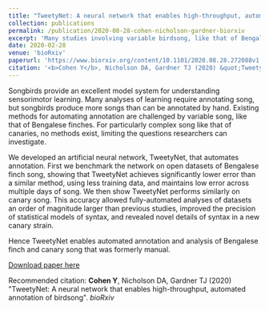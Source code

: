 ```yaml
---
title: "TweetyNet: A neural network that enables high-throughput, automated annotation of birdsong"
collection: publications
permalink: /publication/2020-08-28-cohen-nicholson-gardner-biorxiv
excerpt: 'Many studies involving variable birdsong, like that of Bengalese finches and canaries, require that experimenters annotate syllbles -  the basic components of vocal sequences. These studies are currently hindered by the lack of automation means to scale up analyses. We developed TweetyNet, an artificial neural network for automated annotation. This algorithm learns features from data, and does not require segmented syllables to predict annotations. TweetyNet allowed us to annotate many more songs of individual complex singers than previously demonstrated, with high accuracy across individuals and across species. This accuracy allowed fully-automated analyses, saved most of the labor, and revealed novel details of canary syntax in a new strain.'
date: 2020-02-28
venue: 'bioRxiv'
paperurl: 'https://www.biorxiv.org/content/10.1101/2020.08.28.272088v1.full.pdf'
citation: '<b>Cohen Y</b>, Nicholson DA, Gardner TJ (2020) &quot;TweetyNet: A neural network that enables high-throughput, automated annotation of birdsong&quot;. <i>bioRxiv</i>'
---
```

Songbirds provide an excellent model system for understanding sensorimotor learning. Many analyses of learning require annotating song, but songbirds produce more songs than can be annotated by hand. Existing methods for automating annotation are challenged by variable song, like that of Bengalese finches. For particularly complex song like that of canaries, no methods exist, limiting the questions researchers can investigate.

We developed an artificial neural network, TweetyNet, that automates annotation. First we benchmark the network on open datasets of Bengalese finch song, showing that TweetyNet achieves significantly lower error than a similar method, using less training data, and maintains low error across multiple days of song. We then show TweetyNet performs similarly on canary song. This accuracy allowed fully-automated analyses of datasets an order of magnitude larger than previous studies, improved the precision of statistical models of syntax, and revealed novel details of syntax in a new canary strain.

Hence TweetyNet enables automated annotation and analysis of Bengalese finch and canary song that was formerly manual.

[Download paper here](https://www.biorxiv.org/content/10.1101/2020.08.28.272088v1.full.pdf)

Recommended citation: <b>Cohen Y</b>, Nicholson DA, Gardner TJ (2020) "TweetyNet: A neural network that enables high-throughput, automated annotation of birdsong". <i>bioRxiv</i>
